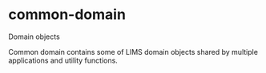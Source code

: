 # common-domain
Domain objects

Common domain contains some of LIMS domain objects shared by multiple applications and utility functions.
